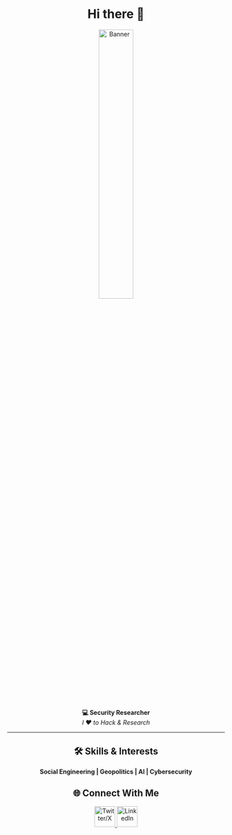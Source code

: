 <h1 align="center">
  Hi there 👋
</h1>

<p align="center">
  <img src="https://github.com/user-attachments/assets/6b1111f6-35da-40b4-b38e-f19e4afc7906" width="40%" alt="Banner" style="border-radius:10px;">
</p>

<p align="center">
  <strong>💻 Security Researcher</strong>
  <br/>
  <em>I ❤️ to Hack & Research</em>
</p>

---

<h2 align="center">🛠️ Skills & Interests</h2>
<p align="center">
  <strong>Social Engineering | Geopolitics | AI | Cybersecurity</strong>
</p>

<h2 align="center">🌐 Connect With Me</h2>
<p align="center">
  <a href="https://x.com/0x7F454C">
    <img src="https://img.icons8.com/plasticine/100/twitterx.png" width="48" alt="Twitter/X">
  </a>
  <a href="https://linkedin.com/in/yanoc">
    <img src="https://img.icons8.com/plasticine/100/linkedin.png" width="48" alt="LinkedIn">
  </a>
</p>
